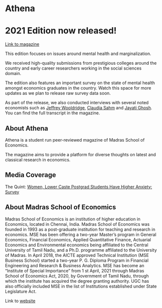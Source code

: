 # Athena
# 2021 Edition now released! 
[Link to magazine](https://sankalpsharmaa.github.io/athena.github.io/athena_final.pdf)

This edition focuses on issues around mental health and marginalization. 

We received high-quality submissions from prestigious colleges around the country and early career researchers working in the social sciences domain.

The edition also features an important survey on the state of mental health amongst economics graduates in the country. Watch this space for more updates as we plan to release raw survey data soon.

As part of the release, we also conducted interviews with several noted economists such as [Jeffrey Wooldridge](http://econ.msu.edu/faculty/wooldridge/), [Claudia Sahm](https://sites.google.com/site/claudiasahm/) and [Jayati Ghosh](https://peri.umass.edu/economists/jayatighosh). You can find the full transcript in the magazine.

## About Athena 
Athena is a student run peer-reviewed magazine of Madras School of Economics. 

The magazine aims to provide a platform for diverse thoughts on latest and classical research in economics. 

## Media Coverage

The Quint: [Women, Lower Caste Postgrad Students Have Higher Anxiety: Survey](https://www.thequint.com/news/education/pandemic-is-a-catalyst-in-the-deterioration-of-students-mental-health-survey) 

## About Madras School of Economics

Madras School of Economics is an institution of higher education in Economics, located in Chennai, India. Madras School of Economics was founded in 1993 as a post-graduate institution for teaching and research in economics. MSE has been offering a two-year Master’s program in General Economics, Financial Economics, Applied Quantitative Finance, Actuarial Economics and Environmental economics being affiliated to the Central University of Tamil Nadu, and a Ph.D. programme affiliated to the University of Madras. In April 2018, the AICTE approved Technical Institution (MSE Business School) started a two-year P. G. Diploma Program in Financial Engineering and Research & Business Analytics. MSE has become an “Institute of Special Importance” from 1 st April, 2021 through Madras School of Economics Act, 2020, by Government of Tamil Nadu, through which the institute has acquired the degree granting authority.  UGC has also officially included MSE in the list of Institutions established under State Legislature Act.

Link to [website](mse.ac.in/)